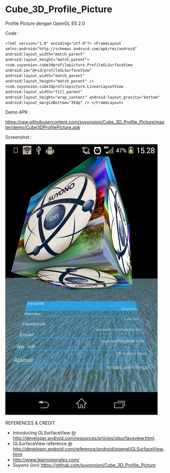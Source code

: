 # Cube_3D_Profile_Picture
Profile Picture dengan OpenGL ES 2.0

Code :


`<?xml version="1.0" encoding="utf-8"?>
 <FrameLayout
     xmlns:android="http://schemas.android.com/apk/res/android"
     android:layout_width="match_parent"
     android:layout_height="match_parent">
     <com.suyonoion.cube3dprofilepicture.ProfileGLSurfaceView
         android:id="@+id/profileGLSurfaceView"
         android:layout_width="match_parent"
         android:layout_height="match_parent" />
     <com.suyonoion.cube3dprofilepicture.LinearLayoutView
         android:layout_width="fill_parent" android:layout_height="wrap_content"
         android:layout_gravity="bottom"
         android:layout_marginBottom="35dp" />
 </FrameLayout>
`


Demo APK :

https://raw.githubusercontent.com/suyonoion/Cube_3D_Profile_Picture/master/demo/Cube3DProfilePicture.apk

Screenshot :

![alt tag](https://raw.githubusercontent.com/suyonoion/Cube_3D_Profile_Picture/master/demo/ss.jpg)

REFERENCES & CREDIT

- Introducing GLSurfaceView @ http://developer.android.com/resources/articles/glsurfaceview.html.
- GLSurfaceView reference @ http://developer.android.com/reference/android/opengl/GLSurfaceView.html.
- http://www.learnopengles.com/
- Suyono (ion) https://github.com/suyonoion/Cube_3D_Profile_Picture


